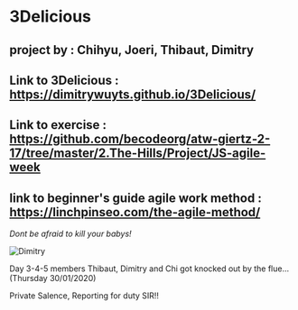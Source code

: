 # 3Delicious

## project by : Chihyu,  Joeri, Thibaut, Dimitry

## Link to 3Delicious : https://dimitrywuyts.github.io/3Delicious/

## Link to exercise : https://github.com/becodeorg/atw-giertz-2-17/tree/master/2.The-Hills/Project/JS-agile-week

## link to beginner's guide agile work method : https://linchpinseo.com/the-agile-method/

*Dont be afraid to kill your babys!*

![Dimitry](https://pics.me.me/so-youre-telling-me-buildingawallisimmoral-but-killing-babies-is-a-47381539.png)

Day 3-4-5 members Thibaut, Dimitry and Chi got knocked out by the flue...(Thursday 30/01/2020)

Private Salence, Reporting for duty SIR!!
